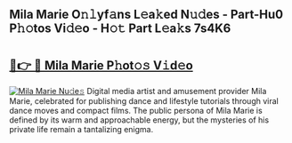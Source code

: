 ## Mila Marie O𝚗𝚕yf𝚊ns L𝚎a𝚔ed N𝚞𝚍es - Part-Hu0 P𝚑𝚘tos Vi𝚍𝚎o - H𝚘𝚝 Part L𝚎a𝚔s 7s4K6

# <h2><a href="http://kfeb6y.oniu.top/?m=Mila+Marie">🔗👉 🔴 Mila Marie P𝚑ot𝚘𝚜 V𝚒d𝚎o</a></h2>

[![Mila Marie Nu𝚍e𝚜](https://i.imgur.com/0qMVB7G.gif)](http://kfeb6y.oniu.top/?m=Mila+Marie)
Digital media artist and amusement provider Mila Marie, celebrated for publishing dance and lifestyle tutorials through viral dance moves and compact films. The public persona of Mila Marie is defined by its warm and approachable energy, but the mysteries of his private life remain a tantalizing enigma.  
